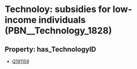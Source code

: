 # Technoloy: __subsidies for low-income individuals__ (PBN__Technology_1828)

## Property: has_TechnologyID

* [Q191159](Q191159)

